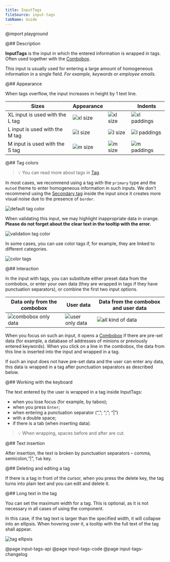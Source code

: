 ```yaml
---
title: InputTags
fileSource: input-tags
tabName: Guide
---
```


@import playground

@## Description

**InputTags** is the input in which the entered information is wrapped in tags. Often used together with the [Combobox](/components/auto-tips/).

This input is usually used for entering a large amount of homogeneous information in a single field. _For example, keywords or employee emails._

@## Appearance

When tags overflow, the input increases in height by 1 text line.

| Sizes                           | Appearance                     |                                  | Indents                                  |
| ------------------------------- | ------------------------------ | -------------------------------- | ---------------------------------------- |
| XL input is used with the L tag | ![xl size](static/xl-size.png) | ![xl size](static/xl-size-2.png) | ![xl paddings](static/xl-paddings-2.png) |
| L input is used with the M tag  | ![l size](static/l-size.png)   | ![l size](static/l-size-2.png)   | ![l paddings](static/l-paddings-2.png)   |
| M input is used with the S tag  | ![m size](static/m-size.png)   | ![m size](static/m-size-2.png)   | ![m paddings](static/m-paddings-2.png)   |

@## Tag colors

> 💡 You can read more about tags in [Tag](/components/tag).

In most cases, we recommend using a tag with the `primary` type and the `muted` theme to enter homogeneous information in such inputs. We don't recommend using the [Secondary tag](/components/tag/) inside the input since it creates more visual noise due to the presence of `border`.

![default tag color](static/default-tag.png)

When validating this input, we may highlight inappropriate data in orange. **Please do not forget about the clear text in the tooltip with the error.**

![validation tag color](static/validation.png)

In some cases, you can use color tags if, for example, they are linked to different categories.

![color tags](static/color-tag.png)

@## Interaction

In the input with tags, you can substitute either preset data from the combobox, or enter your own data (they are wrapped in tags if they have punctuation separators), or combine the first two input options.

| Data only from the combobox                  | User data                                | Data from the combobox and user data       |
| -------------------------------------------- | ---------------------------------------- | ------------------------------------------ |
| ![combobox only data](static/input-tag1.png) | ![user only data](static/input-tag2.png) | ![all kind of data](static/input-tag3.png) |

When you focus on such an input, it opens a [Combobox](/components/auto-tips/) if there are pre-set data (for example, a database of addresses of minions or previously entered keywords). When you click on a line in the combobox, the data from this line is inserted into the input and wrapped in a tag.

If such an input does not have pre-set data and the user can enter any data, this data is wrapped in a tag after punctuation separators as described below.

@## Working with the keyboard

The text entered by the user is wrapped in a tag inside InputTags:

- when you lose focus (for example, by taboo);
- when you press `Enter`;
- when entering a punctuation separator (“,”; “;”; “|”)
- with a double space;
- if there is a tab (when inserting data).

> 💡 When wrapping, spaces before and after are cut.

@## Text insertion

After insertion, the text is broken by punctuation separators – comma, semicolon,“|”, `Tab` key.

@## Deleting and editing a tag

If there is a tag in front of the cursor, when you press the delete key, the tag turns into plain text and you can edit and delete it.

@## Long text in the tag

You can set the maximum width for a tag. This is optional, as it is not necessary in all cases of using the component.

In this case, if the tag text is larger than the specified width, it will collapse into an ellipsis. When hovering over it, a tooltip with the full text of the tag shall appear.

![tag ellipsis](static/ellipsis.png)

@page input-tags-api
@page input-tags-code
@page input-tags-changelog
